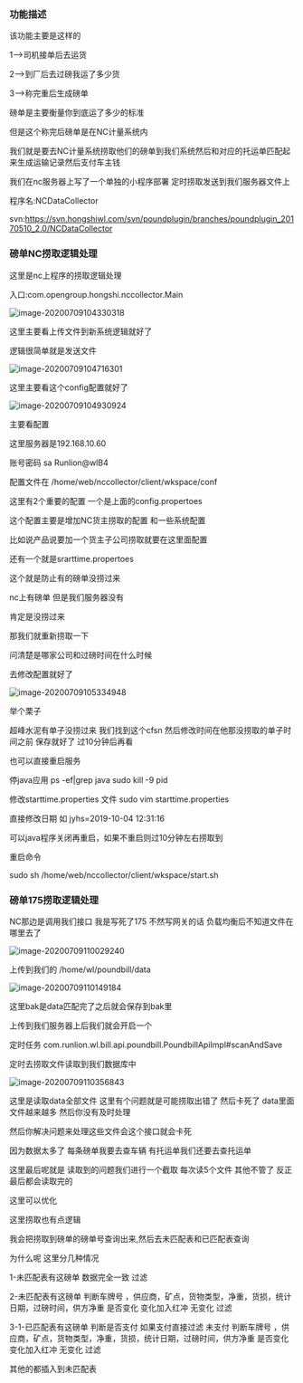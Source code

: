 

### 功能描述

该功能主要是这样的

1-->司机接单后去运货 

2-->到厂后去过磅我运了多少货

3-->称完重后生成磅单

磅单是主要衡量你到底运了多少的标准

但是这个称完后磅单是在NC计量系统内

我们就是要去NC计量系统捞取他们的磅单到我们系统然后和对应的托运单匹配起来生成运输记录然后支付车主钱

我们在nc服务器上写了一个单独的小程序部署 定时捞取发送到我们服务器文件上

程序名:NCDataCollector

svn:https://svn.hongshiwl.com/svn/poundplugin/branches/poundplugin_20170510_2.0/NCDataCollector

### 磅单NC捞取逻辑处理

这里是nc上程序的捞取逻辑处理

入口:com.opengroup.hongshi.nccollector.Main

![image-20200709104330318](https://gitee.com/cdx_dayshow/picBed/raw/master/img/image-20200709104330318.png)

这里主要看上传文件到新系统逻辑就好了

逻辑很简单就是发送文件

![image-20200709104716301](https://gitee.com/cdx_dayshow/picBed/raw/master/img/image-20200709104716301.png)



这里主要看这个config配置就好了

![image-20200709104930924](https://gitee.com/cdx_dayshow/picBed/raw/master/img/image-20200709104930924.png)

主要看配置

这里服务器是192.168.10.60

账号密码  sa    Runlion@wlB4

配置文件在
/home/web/nccollector/client/wkspace/conf

这里有2个重要的配置 一个是上面的config.propertoes

这个配置主要是增加NC货主捞取的配置 和一些系统配置

比如说产品说要加一个货主子公司捞取就要在这里面配置



还有一个就是srarttime.propertoes

这个就是防止有的磅单没捞过来

nc上有磅单 但是我们服务器没有

肯定是没捞过来

那我们就重新捞取一下

问清楚是哪家公司和过磅时间在什么时候

去修改配置就好了

![image-20200709105334948](https://gitee.com/cdx_dayshow/picBed/raw/master/img/image-20200709105334948.png)

举个栗子 

超峰水泥有单子没捞过来  我们找到这个cfsn  然后修改时间在他那没捞取的单子时间之前  保存就好了  过10分钟后再看

也可以直接重启服务

停java应用
ps -ef|grep java
sudo kill -9  pid


修改starttime.properties 文件
sudo vim starttime.properties

直接修改日期 如
jyhs=2019-10-04 12\:31\:16

可以java程序关闭再重启，如果不重启则过10分钟左右捞取到

重启命令

sudo sh  /home/web/nccollector/client/wkspace/start.sh

### 磅单175捞取逻辑处理

NC那边是调用我们接口 我是写死了175  不然写网关的话 负载均衡后不知道文件在哪里去了

![image-20200709110029240](https://gitee.com/cdx_dayshow/picBed/raw/master/img/image-20200709110029240.png)

上传到我们的 /home/wl/poundbill/data

![image-20200709110149184](https://gitee.com/cdx_dayshow/picBed/raw/master/img/image-20200709110149184.png)

这里bak是data匹配完了之后就会保存到bak里

上传到我们服务器上后我们就会开启一个

定时任务    com.runlion.wl.bill.api.poundbill.PoundbillApiImpl#scanAndSave

定时去捞取文件读取到我们数据库中

![image-20200709110356843](https://gitee.com/cdx_dayshow/picBed/raw/master/img/image-20200709110356843.png)



这里是读取data全部文件 这里有个问题就是可能捞取出错了 然后卡死了  data里面文件越来越多 然后你没有及时处理

然后你解决问题来处理这些文件会这个接口就会卡死

因为数据太多了  每条磅单我要去查车辆 有托运单我们还要去查托运单

这里最后呢就是 读取到的问题我们进行一个截取 每次读5个文件  其他不管了  反正最后都会读取完的

这里可以优化

这里捞取也有点逻辑

我会把捞取到磅单的磅单号查询出来,然后去未匹配表和已匹配表查询

为什么呢  这里分几种情况

1-未匹配表有这磅单  数据完全一致    过滤

2-未匹配表有这磅单  判断车牌号 ，供应商，矿点，货物类型，净重，货损，统计日期，过磅时间，供方净重 是否变化    变化加入红冲 无变化  过滤

3-1-已匹配表有这磅单 判断是否支付   如果支付直接过滤   未支付 判断车牌号 ，供应商，矿点，货物类型，净重，货损，统计日期，过磅时间，供方净重 是否变化  变化加入红冲 无变化  过滤



其他的都插入到未匹配表